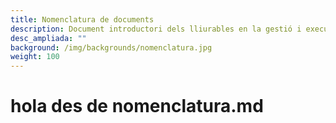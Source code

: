 ```yaml
---
title: Nomenclatura de documents
description: Document introductori dels lliurables en la gestió i execució de projectes
desc_ampliada: ""
background: /img/backgrounds/nomenclatura.jpg
weight: 100
---
```

# hola des de nomenclatura.md
